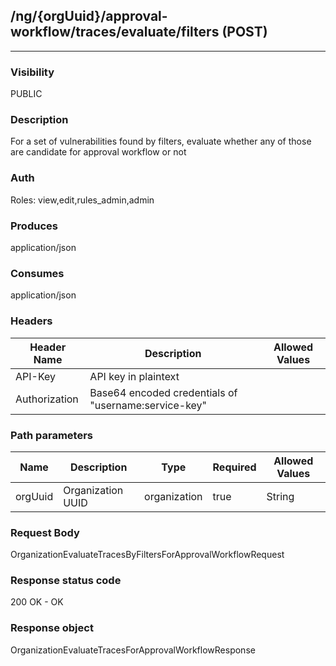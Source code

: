 ## /ng/{orgUuid}/approval-workflow/traces/evaluate/filters (POST)
---
### Visibility
PUBLIC
### Description
For a set of vulnerabilities found by filters, evaluate whether any of those are candidate for approval workflow or not
### Auth
Roles: view,edit,rules_admin,admin
### Produces
application/json
### Consumes
application/json
### Headers
| Header Name | Description | Allowed Values |
| ----------- | ----------- | ----------- |
| API-Key | API key in plaintext |  |
| Authorization | Base64 encoded credentials of &quot;username:service-key&quot; |  |
### Path parameters
| Name | Description | Type | Required | Allowed Values |
| ----------- | ----------- | ----------- | ----------- | ----------- |
| orgUuid | Organization UUID | organization | true | String |
### Request Body
OrganizationEvaluateTracesByFiltersForApprovalWorkflowRequest
### Response status code
200 OK - OK
### Response object
OrganizationEvaluateTracesForApprovalWorkflowResponse
